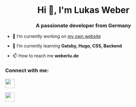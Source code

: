 <h1 align="center">Hi 👋, I'm Lukas Weber</h1>
<h3 align="center">A passionate developer from Germany</h3>

- 🔭 I’m currently working on [my own website](https://weberlu.de/)

- 🌱 I’m currently learning **Gatsby, Hugo, CSS, Backend**

- 📫 How to reach me **weberlu.de**

<h3 align="left">Connect with me:</h3>

  <a href="https://www.linkedin.com/in/lukas-weber-38b716133/" target="blank"><img align="center" src="https://pngimg.com/uploads/linkedIn/linkedIn_PNG27.png" height="30" /></a>

  <a href="https://www.xing.com/profile/Lukas_Weber80/cv" target="blank"><img align="center" src="https://logos-download.com/wp-content/uploads/2016/09/Xing_logo_logotype.png" height="30" /></a>
